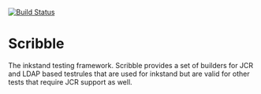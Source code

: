 [![Build Status](https://travis-ci.org/inkstand-io/scribble.svg?branch=development)](https://travis-ci.org/inkstand-io/scribble)


Scribble
========

The inkstand testing framework. Scribble provides a set of builders for JCR and LDAP based testrules that are
used for inkstand but are valid for other tests that require JCR support as well. 
